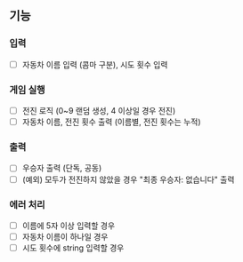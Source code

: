 ## 기능

### 입력

- [ ] 자동차 이름 입력 (콤마 구분), 시도 횟수 입력

### 게임 실행

- [ ] 전진 로직 (0~9 랜덤 생성, 4 이상일 경우 전진)
- [ ] 자동차 이름, 전진 횟수 출력 (이름별, 전진 횟수는 누적)

### 출력

- [ ] 우승자 출력 (단독, 공동)
- [ ] (예외) 모두가 전진하지 않았을 경우 "최종 우승자: 없습니다" 출력

### 에러 처리

- [ ] 이름에 5자 이상 입력할 경우
- [ ] 자동차 이름이 하나일 경우
- [ ] 시도 횟수에 string 입력할 경우
